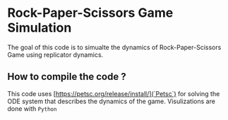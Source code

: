# Rock-Paper-Scissors Game Simulation 

The goal of this code is to simualte the dynamics of Rock-Paper-Scissors Game using replicator dynamics. 

## How to compile the code ? 

This code uses [https://petsc.org/release/install/](`Petsc`) for solving the ODE system that describes the dynamics of the game. Visulizations are done with `Python`